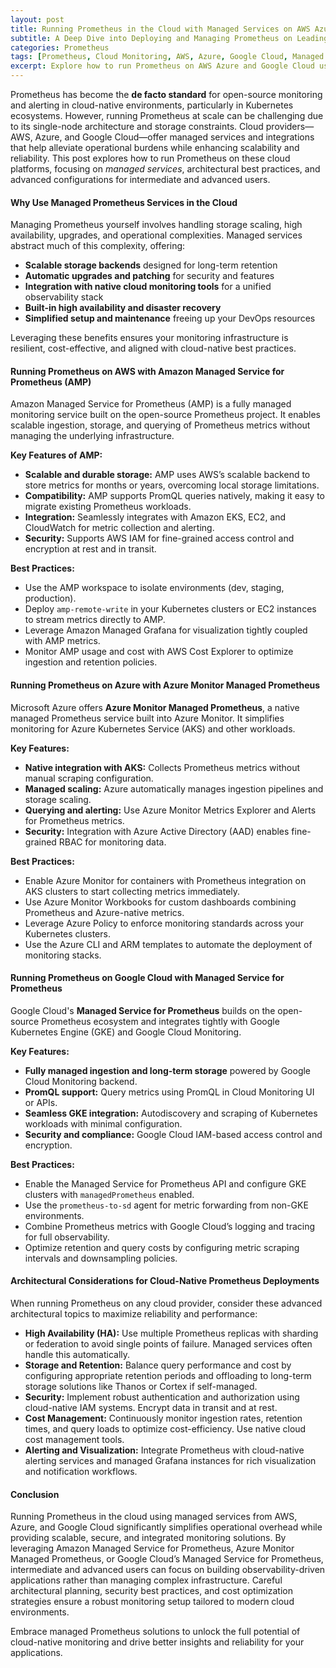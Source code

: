 ```yaml
---
layout: post  
title: Running Prometheus in the Cloud with Managed Services on AWS Azure and Google Cloud  
subtitle: A Deep Dive into Deploying and Managing Prometheus on Leading Cloud Platforms Using Managed Solutions  
categories: Prometheus  
tags: [Prometheus, Cloud Monitoring, AWS, Azure, Google Cloud, Managed Services, Kubernetes, Observability]  
excerpt: Explore how to run Prometheus on AWS Azure and Google Cloud using managed services for scalable and efficient monitoring in cloud-native environments.  
---
```

Prometheus has become the **de facto standard** for open-source monitoring and alerting in cloud-native environments, particularly in Kubernetes ecosystems. However, running Prometheus at scale can be challenging due to its single-node architecture and storage constraints. Cloud providers—AWS, Azure, and Google Cloud—offer managed services and integrations that help alleviate operational burdens while enhancing scalability and reliability. This post explores how to run Prometheus on these cloud platforms, focusing on *managed services*, architectural best practices, and advanced configurations for intermediate and advanced users.

#### Why Use Managed Prometheus Services in the Cloud

Managing Prometheus yourself involves handling storage scaling, high availability, upgrades, and operational complexities. Managed services abstract much of this complexity, offering:

- **Scalable storage backends** designed for long-term retention  
- **Automatic upgrades and patching** for security and features  
- **Integration with native cloud monitoring tools** for a unified observability stack  
- **Built-in high availability and disaster recovery**  
- **Simplified setup and maintenance** freeing up your DevOps resources  

Leveraging these benefits ensures your monitoring infrastructure is resilient, cost-effective, and aligned with cloud-native best practices.

#### Running Prometheus on AWS with Amazon Managed Service for Prometheus (AMP)

Amazon Managed Service for Prometheus (AMP) is a fully managed monitoring service built on the open-source Prometheus project. It enables scalable ingestion, storage, and querying of Prometheus metrics without managing the underlying infrastructure.

**Key Features of AMP:**  
- **Scalable and durable storage:** AMP uses AWS’s scalable backend to store metrics for months or years, overcoming local storage limitations.  
- **Compatibility:** AMP supports PromQL queries natively, making it easy to migrate existing Prometheus workloads.  
- **Integration:** Seamlessly integrates with Amazon EKS, EC2, and CloudWatch for metric collection and alerting.  
- **Security:** Supports AWS IAM for fine-grained access control and encryption at rest and in transit.  

**Best Practices:**  
- Use the AMP workspace to isolate environments (dev, staging, production).  
- Deploy `amp-remote-write` in your Kubernetes clusters or EC2 instances to stream metrics directly to AMP.  
- Leverage Amazon Managed Grafana for visualization tightly coupled with AMP metrics.  
- Monitor AMP usage and cost with AWS Cost Explorer to optimize ingestion and retention policies.

#### Running Prometheus on Azure with Azure Monitor Managed Prometheus

Microsoft Azure offers **Azure Monitor Managed Prometheus**, a native managed Prometheus service built into Azure Monitor. It simplifies monitoring for Azure Kubernetes Service (AKS) and other workloads.

**Key Features:**  
- **Native integration with AKS:** Collects Prometheus metrics without manual scraping configuration.  
- **Managed scaling:** Azure automatically manages ingestion pipelines and storage scaling.  
- **Querying and alerting:** Use Azure Monitor Metrics Explorer and Alerts for Prometheus metrics.  
- **Security:** Integration with Azure Active Directory (AAD) enables fine-grained RBAC for monitoring data.  

**Best Practices:**  
- Enable Azure Monitor for containers with Prometheus integration on AKS clusters to start collecting metrics immediately.  
- Use Azure Monitor Workbooks for custom dashboards combining Prometheus and Azure-native metrics.  
- Leverage Azure Policy to enforce monitoring standards across your Kubernetes clusters.  
- Use the Azure CLI and ARM templates to automate the deployment of monitoring stacks.

#### Running Prometheus on Google Cloud with Managed Service for Prometheus

Google Cloud's **Managed Service for Prometheus** builds on the open-source Prometheus ecosystem and integrates tightly with Google Kubernetes Engine (GKE) and Google Cloud Monitoring.

**Key Features:**  
- **Fully managed ingestion and long-term storage** powered by Google Cloud Monitoring backend.  
- **PromQL support:** Query metrics using PromQL in Cloud Monitoring UI or APIs.  
- **Seamless GKE integration:** Autodiscovery and scraping of Kubernetes workloads with minimal configuration.  
- **Security and compliance:** Google Cloud IAM-based access control and encryption.  

**Best Practices:**  
- Enable the Managed Service for Prometheus API and configure GKE clusters with `managedPrometheus` enabled.  
- Use the `prometheus-to-sd` agent for metric forwarding from non-GKE environments.  
- Combine Prometheus metrics with Google Cloud’s logging and tracing for full observability.  
- Optimize retention and query costs by configuring metric scraping intervals and downsampling policies.

#### Architectural Considerations for Cloud-Native Prometheus Deployments

When running Prometheus on any cloud provider, consider these advanced architectural topics to maximize reliability and performance:

- **High Availability (HA):** Use multiple Prometheus replicas with sharding or federation to avoid single points of failure. Managed services often handle this automatically.  
- **Storage and Retention:** Balance query performance and cost by configuring appropriate retention periods and offloading to long-term storage solutions like Thanos or Cortex if self-managed.  
- **Security:** Implement robust authentication and authorization using cloud-native IAM systems. Encrypt data in transit and at rest.  
- **Cost Management:** Continuously monitor ingestion rates, retention times, and query loads to optimize cost-efficiency. Use native cloud cost management tools.  
- **Alerting and Visualization:** Integrate Prometheus with cloud-native alerting services and managed Grafana instances for rich visualization and notification workflows.

#### Conclusion

Running Prometheus in the cloud using managed services from AWS, Azure, and Google Cloud significantly simplifies operational overhead while providing scalable, secure, and integrated monitoring solutions. By leveraging Amazon Managed Service for Prometheus, Azure Monitor Managed Prometheus, or Google Cloud’s Managed Service for Prometheus, intermediate and advanced users can focus on building observability-driven applications rather than managing complex infrastructure. Careful architectural planning, security best practices, and cost optimization strategies ensure a robust monitoring setup tailored to modern cloud environments.

Embrace managed Prometheus solutions to unlock the full potential of cloud-native monitoring and drive better insights and reliability for your applications.
